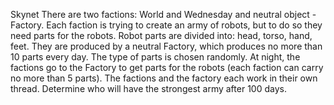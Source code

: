 Skynet
There are two factions: World and Wednesday and neutral object - Factory.
Each faction is trying to create an army of robots, but to do so they need parts for the robots.
Robot parts are divided into: head, torso, hand, feet.
They are produced by a neutral Factory, which produces no more than 10 parts every day.
The type of parts is chosen randomly.
At night, the factions go to the Factory to get parts for the robots (each faction can carry no more than 5 parts).
The factions and the factory each work in their own thread.
Determine who will have the strongest army after 100 days.
